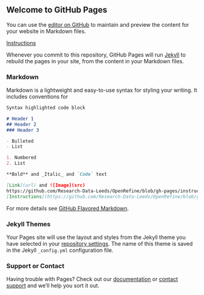 ## Welcome to GitHub Pages

You can use the [editor on GitHub](https://github.com/Research-Data-Leeds/OpenRefine/edit/gh-pages/index.md) to maintain and preview the content for your website in Markdown files.

[Instructions](https://research-data-leeds.github.io/OpenRefine/Background.html)

Whenever you commit to this repository, GitHub Pages will run [Jekyll](https://jekyllrb.com/) to rebuild the pages in your site, from the content in your Markdown files.

### Markdown

Markdown is a lightweight and easy-to-use syntax for styling your writing. It includes conventions for

```markdown
Syntax highlighted code block

# Header 1
## Header 2
### Header 3

- Bulleted
- List

1. Numbered
2. List

**Bold** and _Italic_ and `Code` text

[Link](url) and ![Image](src)
https://github.com/Research-Data-Leeds/OpenRefine/blob/gh-pages/instructions.txt
[Instructions](https://github.com/Research-Data-Leeds/OpenRefine/blob/gh-pages/instructions.txt) and ![Image](src)
```

For more details see [GitHub Flavored Markdown](https://guides.github.com/features/mastering-markdown/).

### Jekyll Themes

Your Pages site will use the layout and styles from the Jekyll theme you have selected in your [repository settings](https://github.com/Research-Data-Leeds/OpenRefine/settings). The name of this theme is saved in the Jekyll `_config.yml` configuration file.

### Support or Contact

Having trouble with Pages? Check out our [documentation](https://docs.github.com/categories/github-pages-basics/) or [contact support](https://github.com/contact) and we’ll help you sort it out.
